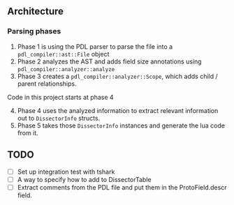 ## Architecture

### Parsing phases
1. Phase 1 is using the PDL parser to parse the file into a `pdl_compiler::ast::File` object
2. Phase 2 analyzes the AST and adds field size annotations using `pdl_compiler::analyzer::analyze`
3. Phase 3 creates a `pdl_compiler::analyzer::Scope`, which adds child / parent relationships.

Code in this project starts at phase 4

4. Phase 4 uses the analyzed information to extract relevant information out to `DissectorInfo` structs.
5. Phase 5 takes those `DissectorInfo` instances and generate the lua code from it.

## TODO
- [ ] Set up integration test with tshark
- [ ] A way to specify how to add to DissectorTable
- [ ] Extract comments from the PDL file and put them in the ProtoField.descr field.
